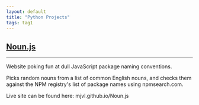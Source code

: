 ```yaml
---
layout: default
title: "Python Projects"
tags: tag1
---
```

## [Noun.js](https://github.com/MJVL/Noun.js "Noun.js")
***

Website poking fun at dull JavaScript package naming conventions.

Picks random nouns from a list of common English nouns, and checks them against the NPM registry's list of package names using npmsearch.com.

Live site can be found here: mjvl.github.io/Noun.js

